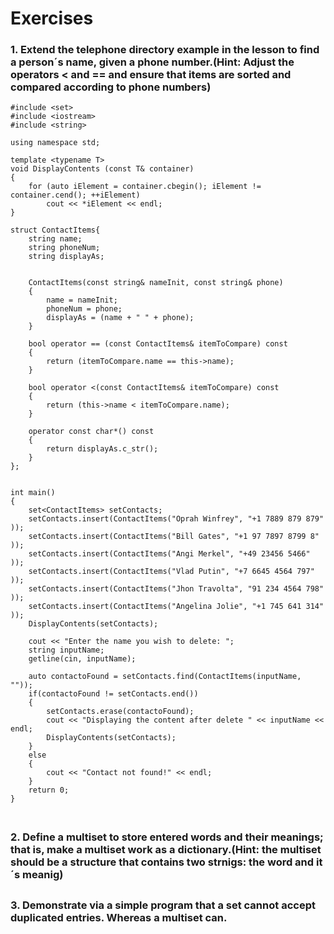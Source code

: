 # Exercises

### 1. Extend the telephone directory example in the lesson to find a person´s name, given a phone number.(**Hint:** Adjust the operators < and == and ensure that items are sorted and compared according to phone numbers)
```
#include <set>
#include <iostream>
#include <string>

using namespace std;

template <typename T>
void DisplayContents (const T& container)
{
    for (auto iElement = container.cbegin(); iElement != container.cend(); ++iElement)
        cout << *iElement << endl;
}

struct ContactItems{
    string name;
    string phoneNum;
    string displayAs;
    
    
    ContactItems(const string& nameInit, const string& phone)
    {
        name = nameInit;
        phoneNum = phone;
        displayAs = (name + " " + phone);
    }
    
    bool operator == (const ContactItems& itemToCompare) const
    {
        return (itemToCompare.name == this->name);
    }
    
    bool operator <(const ContactItems& itemToCompare) const
    {
        return (this->name < itemToCompare.name);
    }
    
    operator const char*() const
    {
        return displayAs.c_str();
    }
};


int main()
{
    set<ContactItems> setContacts;
    setContacts.insert(ContactItems("Oprah Winfrey", "+1 7889 879 879" ));
    setContacts.insert(ContactItems("Bill Gates", "+1 97 7897 8799 8" ));
    setContacts.insert(ContactItems("Angi Merkel", "+49 23456 5466" ));
    setContacts.insert(ContactItems("Vlad Putin", "+7 6645 4564 797" ));
    setContacts.insert(ContactItems("Jhon Travolta", "91 234 4564 798" ));
    setContacts.insert(ContactItems("Angelina Jolie", "+1 745 641 314" ));
    DisplayContents(setContacts);
    
    cout << "Enter the name you wish to delete: ";
    string inputName;
    getline(cin, inputName);
    
    auto contactoFound = setContacts.find(ContactItems(inputName, ""));
    if(contactoFound != setContacts.end())
    {
        setContacts.erase(contactoFound);
        cout << "Displaying the content after delete " << inputName << endl;
        DisplayContents(setContacts);
    }
    else
    {
        cout << "Contact not found!" << endl;
    }
    return 0;
}


```
##
### 2. Define a multiset to store entered words and their meanings; that is, make a multiset work as a dictionary.(**Hint:** the multiset should be a structure that contains two strnigs: the word and it´s meanig)

##
### 3. Demonstrate via a simple program that a set cannot accept duplicated entries. Whereas a multiset can.
